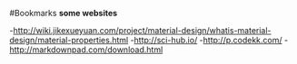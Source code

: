 #Bookmarks
**some websites**

-http://wiki.jikexueyuan.com/project/material-design/whatis-material-design/material-properties.html
-http://sci-hub.io/
-http://p.codekk.com/
-http://markdownpad.com/download.html
